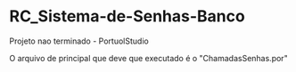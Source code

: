 # RC_Sistema-de-Senhas-Banco
 Projeto nao terminado - PortuolStudio

O arquivo de principal que deve que executado é o "ChamadasSenhas.por"
